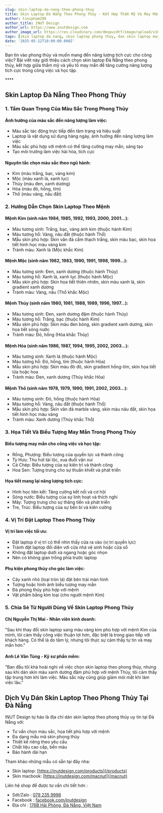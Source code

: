 ```yaml
---
slug: skin-laptop-da-nang-theo-phong-thuy
title: Skin Laptop Đà Nẵng Theo Phong Thủy - Kết Hợp Thẩm Mỹ Và May Mắn Trong Công Việc
author: tinspham209
author_title: INUT Design
author_url: https://www.inutdesign.com
author_image_url: https://res.cloudinary.com/dmspucdtf/image/upload/v1663647671/inut/292635797_197003529328579_4330060878795101093_n_bjzhby.jpg
tags: [skin laptop da nang, skin laptop phong thuy, dan skin laptop may man, mau skin laptop theo menh]
date: '2025-05-12T10:00:00.000Z'
---
```


Bạn tin vào phong thủy và muốn mang đến năng lượng tích cực cho công việc? Bài viết này giới thiệu cách chọn skin laptop Đà Nẵng theo phong thủy, kết hợp giữa thẩm mỹ và yếu tố may mắn để tăng cường năng lượng tích cực trong công việc và học tập.

<!-- truncate-->****

<!-- ## Table of contents -->

## Skin Laptop Đà Nẵng Theo Phong Thủy

### 1. Tầm Quan Trọng Của Màu Sắc Trong Phong Thủy

#### Ảnh hưởng của màu sắc đến năng lượng làm việc:
- Màu sắc tác động trực tiếp đến tâm trạng và hiệu suất
- Laptop là vật dụng sử dụng hàng ngày, ảnh hưởng đến năng lượng làm việc
- Màu sắc phù hợp với mệnh có thể tăng cường may mắn, sáng tạo
- Tạo môi trường làm việc hài hòa, tích cực

#### Nguyên tắc chọn màu sắc theo ngũ hành:
- Kim (màu trắng, bạc, vàng kim)
- Mộc (màu xanh lá, xanh lục)
- Thủy (màu đen, xanh dương)
- Hỏa (màu đỏ, hồng, tím)
- Thổ (màu vàng, nâu đất)

### 2. Hướng Dẫn Chọn Skin Laptop Theo Mệnh

#### Mệnh Kim (sinh năm 1984, 1985, 1992, 1993, 2000, 2001...):
- Màu tương sinh: Trắng, bạc, vàng ánh kim (thuộc hành Kim)
- Màu tương hỗ: Vàng, nâu đất (thuộc hành Thổ)
- Mẫu skin phù hợp: Skin vân đá cẩm thạch trắng, skin màu bạc, skin họa tiết hình học màu vàng kim
- Tránh màu: Xanh lá (Mộc khắc Kim)

#### Mệnh Mộc (sinh năm 1982, 1983, 1990, 1991, 1998, 1999...):
- Màu tương sinh: Đen, xanh dương (thuộc hành Thủy)
- Màu tương hỗ: Xanh lá, xanh lục (thuộc hành Mộc)
- Mẫu skin phù hợp: Skin họa tiết thiên nhiên, skin màu xanh lá, skin gradient xanh dương
- Tránh màu: Vàng, nâu (Thổ khắc Mộc)

#### Mệnh Thủy (sinh năm 1980, 1981, 1988, 1989, 1996, 1997...):
- Màu tương sinh: Đen, xanh dương đậm (thuộc hành Thủy)
- Màu tương hỗ: Trắng, bạc (thuộc hành Kim)
- Mẫu skin phù hợp: Skin màu đen bóng, skin gradient xanh dương, skin họa tiết sóng nước
- Tránh màu: Đỏ, hồng (Hỏa khắc Thủy)

#### Mệnh Hỏa (sinh năm 1986, 1987, 1994, 1995, 2002, 2003...):
- Màu tương sinh: Xanh lá (thuộc hành Mộc)
- Màu tương hỗ: Đỏ, hồng, tím (thuộc hành Hỏa)
- Mẫu skin phù hợp: Skin màu đỏ đô, skin gradient hồng-tím, skin họa tiết lửa hoặc hoa
- Tránh màu: Đen, xanh dương (Thủy khắc Hỏa)

#### Mệnh Thổ (sinh năm 1978, 1979, 1990, 1991, 2002, 2003...):
- Màu tương sinh: Đỏ, hồng (thuộc hành Hỏa)
- Màu tương hỗ: Vàng, nâu đất (thuộc hành Thổ)
- Mẫu skin phù hợp: Skin vân đá marble vàng, skin màu nâu đất, skin họa tiết hình học màu vàng
- Tránh màu: Xanh dương (Thủy khắc Thổ)

### 3. Họa Tiết Và Biểu Tượng May Mắn Trong Phong Thủy

#### Biểu tượng may mắn cho công việc và học tập:
- Rồng, Phượng: Biểu tượng của quyền lực và thành công
- Tỳ Hưu: Thu hút tài lộc, xua đuổi vận xui
- Cá Chép: Biểu tượng của sự kiên trì và thành công
- Hoa Sen: Tượng trưng cho sự thuần khiết và phát triển

#### Họa tiết mang lại năng lượng tích cực:
- Hình học liên kết: Tăng cường kết nối và cơ hội
- Sóng nước: Biểu tượng của sự linh hoạt và thích nghi
- Mây: Tượng trưng cho sự thăng tiến và phát triển
- Tre, Trúc: Biểu tượng của sự bền bỉ và kiên cường

### 4. Vị Trí Đặt Laptop Theo Phong Thủy

#### Vị trí làm việc tối ưu:
- Đặt laptop ở vị trí có thể nhìn thấy cửa ra vào (vị trí quyền lực)
- Tránh đặt laptop đối diện với cửa nhà vệ sinh hoặc cửa sổ
- Không đặt laptop dưới xà ngang hoặc góc nhọn
- Nên có không gian trống phía trước laptop

#### Phụ kiện phong thủy cho góc làm việc:
- Cây xanh nhỏ (loại tròn lá) đặt bên trái màn hình
- Tượng hoặc hình ảnh biểu tượng may mắn
- Đá phong thủy phù hợp với mệnh
- Vật phẩm bằng kim loại (cho người mệnh Kim)

### 5. Chia Sẻ Từ Người Dùng Về Skin Laptop Phong Thủy

#### Chị Nguyễn Thị Mai - Nhân viên kinh doanh:
"Sau khi thay đổi skin laptop sang màu vàng kim phù hợp với mệnh Kim của mình, tôi cảm thấy công việc thuận lợi hơn, đặc biệt là trong giao tiếp với khách hàng. Có thể là do tâm lý, nhưng tôi thực sự cảm thấy tự tin và may mắn hơn."

#### Anh Lê Văn Tùng - Kỹ sư phần mềm:
"Ban đầu tôi khá hoài nghi về việc chọn skin laptop theo phong thủy, nhưng sau khi dán skin màu xanh dương đậm phù hợp với mệnh Thủy, tôi cảm thấy tập trung hơn khi làm việc. Màu sắc này cũng giúp giảm mỏi mắt khi làm việc lâu."

## Dịch Vụ Dán Skin Laptop Theo Phong Thủy Tại Đà Nẵng

INUT Design tự hào là địa chỉ dán skin laptop theo phong thủy uy tín tại Đà Nẵng với:
- Tư vấn chọn màu sắc, họa tiết phù hợp với mệnh
- Đa dạng mẫu mã skin phong thủy
- Thiết kế riêng theo yêu cầu
- Chất liệu cao cấp, bền màu
- Bảo hành dài hạn

Tham khảo những mẫu có sẵn tại đây nha:
- Skin laptop: [https://inutdesign.com/products](/products)
- Skin macbook: [https://inutdesign.com/macnut](/macnut)

Liên hệ shop để được tư vấn chi tiết hơn :
- Sdt/Zalo : [079 235 9996](tel:0792359996)
- Facebook : [facebook.com/inutdesign](https://www.facebook.com/inutdesign)
- Địa chỉ : [176B Hải Phòng, Đà Nẵng, Việt Nam](https://maps.app.goo.gl/SRm8YB4fy8VfWmb39)